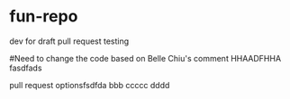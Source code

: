 # fun-repo

dev for draft pull request testing

#Need to change the code based on Belle Chiu's comment
HHAADFHHA
fasdfads

pull request optionsfsdfda bbb ccccc dddd